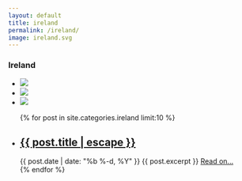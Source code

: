 ```yaml
---
layout: default
title: ireland
permalink: /ireland/
image: ireland.svg
---
```


<div class="row">
	<div class="country-header">
		<a class="back-explore glyphicon glyphicon-chevron-left" href="{{site.baseurl}}/continents/europe/"></a>
		<h3 class="country-heading">Ireland</h3>
	</div>
</div>

<div class="">
	<ul class="country-stats-container">
		<li class=""><img class="" src="{{site.baseurl}}/assets/countries/irelandpop.svg"/></li>
		<li class=""><img class="" src="{{site.baseurl}}/assets/countries/irelandcap.svg"/></li>
		<li class=""><img class="" src="{{site.baseurl}}/assets/countries/irelandflag.svg"/></li>
	</ul>
	<ul class="post-list col-md-8 col-md-offset-2">
		{% for post in site.categories.ireland limit:10 %}
			<li class='single-post'>
			    <h2><a class="post-link" href="{{ post.url | prepend: site.baseurl }}">{{ post.title | escape }}</a></h2>
				<span class="post-meta">{{ post.date | date: "%b %-d, %Y" }}</span>
				<span class="post-excerpt">{{ post.excerpt }} </span><a class="post-end-link" href="{{ post.url | prepend: site.baseurl }}"> Read on...</a>
			 </li>
		{% endfor %}
	</ul>
</div>
